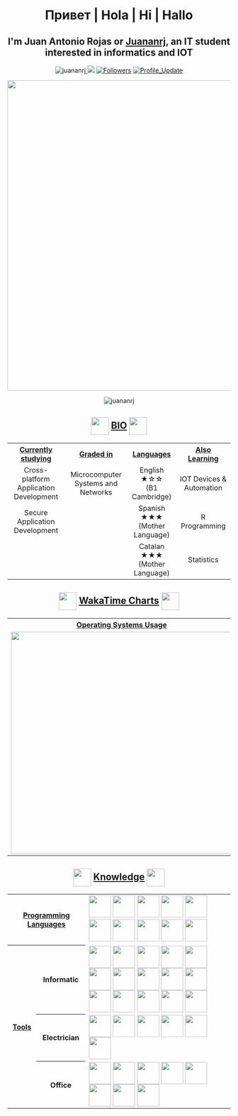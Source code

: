 <h1 align="center">Привет | Hola | Hi | Hallo</h1>

<h2 align="center">
I'm Juan Antonio Rojas or <a href="https://github.com/juananrj" target="_blank">Juananrj</a>, an IT student interested in informatics and IOT
</h2>

<p align="center">
<img src="https://komarev.com/ghpvc/?username=juananrj" alt="juananrj"/><a href="https://github.com/juananrj/juananrj/pulse" alt="Activity">
<img src="https://img.shields.io/github/commit-activity/m/juananrj/juananrj"/></a>
<a href="https://github.com/juananrj?tab=followers"><img alt="Followers" src="https://img.shields.io/github/followers/juananrj?color=4C1&logo=github"></a>
<a href="https://github.com/juananrj/juananrj" target="_blank"><img alt="Profile_Update" src="https://img.shields.io/github/last-commit/juananrj/juananrj?label=Profile%20update&style=fflat-square"></a>
    <p align="center">
        <img src="http://www.100pies.net/Gifs/Webmasters/Banners/Banner-14.gif" width="700" >
    </p>
</p>

<p align="center">
<img src="https://github-readme-stats.vercel.app/api?username=juananrj&show_icons=true&theme=yeblu" alt="juananrj"/>
</p>


<h2 align="center">
<img src="https://img.icons8.com/nolan/64/1A6DFF/C822FF/book.png" width="40" style="vertical-align:middle">
    <span><ins>BIO</ins></span>
<img src="https://img.icons8.com/nolan/64/1A6DFF/C822FF/book.png" width="40" style="vertical-align:middle">
</h2>

<table>
    <tr>
        <th align="center"><ins>Currently studying</ins></th>
        <th align="center"><ins>Graded in</ins></th>
        <th align="center"><ins>Languages</ins></th>
        <th align="center"><ins>Also Learning</ins></th>    
    </tr>
    <tr>
        <tr>
            <td align="center">Cross-platform Application Development</td>
            <td align="center">Microcomputer Systems and Networks</td>
            <td align="center">English ★☆☆ <br/> (B1 Cambridge)</td>
            <td align="center">IOT Devices & Automation</td>
        </tr>
        <tr>
            <td align="center">Secure Application Development</td>
            <td align="center"></td>
            <td align="center">Spanish ★★★ <br/> (Mother Language)</td>
            <td align="center">R Programming</td>
        </tr>
        <tr>
            <td align="center"></td>
            <td align="center"></td>
            <td align="center">Catalan ★★★ <br/> (Mother Language)</td>
            <td align="center">Statistics</td>
        </tr>
    </tr>
</table>

<h2 align="center">
<img src="https://img.icons8.com/nolan/64/1A6DFF/C822FF/statistics.png" width="40" style="vertical-align:middle">
    <span><ins>WakaTime Charts</ins></span>
<img src="https://img.icons8.com/nolan/64/1A6DFF/C822FF/statistics.png" width="40" style="vertical-align:middle">
</h2>

<table>
    <tr>
        <th align="center"><ins>Operating Systems Usage</ins></th>
        <th align="center"><ins>Programming Languages Usage</ins></th>
    </tr>
    <tr>
        <td>
            <img src="https://wakatime.com/share/@juananrj/af3e6290-b6d5-41ec-ac7b-26badca936c3.svg" width="500">
        </td>
        <td>
            <img src="https://wakatime.com/share/@juananrj/a18436d3-9347-4309-a342-3e5f3fef689c.svg" width="500">
        </td>
    </tr>
</table>

<h2 align="center">
<img src="https://img.icons8.com/nolan/64/1A6DFF/C822FF/saving-book.png" width="40" style="vertical-align:middle">
    <span><ins>Knowledge</ins></span>
<img src="https://img.icons8.com/nolan/64/1A6DFF/C822FF/saving-book.png" width="40" style="vertical-align:middle">
</h2>

<table>
    <tr>
        <th align="center" colspan="2"><ins>Programming Languages</ins></th>
        <td>
<img src="https://img.icons8.com/nolan/64/python.png" width="50">
            <img src="https://img.icons8.com/nolan/64/javascript.png" width="50">
<img src="https://img.icons8.com/nolan/64/java-coffee-cup-logo.png" width="50">
<img src="https://img.icons8.com/color/48/null/c-sharp-logo-2.png" width="50">
<img src="https://img.icons8.com/nolan/64/console.png" width="50">
<img src="https://img.icons8.com/nolan/64/1A6DFF/C822FF/xml.png" width="50">
<img src="https://imgs.search.brave.com/1qP014C-OOh5TsasdNl24XAAsGMA1q3UgA2bNtNwIUU/rs:fit:1200:1200:1/g:ce/aHR0cHM6Ly9jZG4u/ZnJlZWJpZXN1cHBs/eS5jb20vbG9nb3Mv/bGFyZ2UvMngvanNv/bi1sb2dvLXBuZy10/cmFuc3BhcmVudC5w/bmc" width="50">
<img src="https://img.icons8.com/nolan/64/1A6DFF/C822FF/markdown.png" width="50">
<img src="https://img.icons8.com/nolan/64/1A6DFF/C822FF/php.png" width="50">
<img src="https://imgs.search.brave.com/A5bpgzXvQD-GQTQHt85HwC9SOYkh-Vi5H1zBLWjy0Ew/rs:fit:512:512:1/g:ce/aHR0cHM6Ly9jZG4u/aWNvbi1pY29ucy5j/b20vaWNvbnMyLzIx/MDcvUE5HLzUxMi9m/aWxlX3R5cGVfbGln/aHRfeWFtbF9pY29u/XzEzMDQyMS5wbmc" width="50">
        </td>
    </tr>
    <tr>
        <th align="center" rowspan="3"><ins>Tools</ins></th>
        <th>Informatic</th>
        <td>
            <img style="vertical-align:middle" src="https://img.icons8.com/nolan/64/gitlab.png" width="50">
            <img style="vertical-align:middle" src="https://img.icons8.com/nolan/64/visual-studio-code-2019.png" width="50">
            <img style="vertical-align:middle" src="https://img.icons8.com/nolan/64/unity.png" width="50">
            <img style="vertical-align:middle" src="https://img.icons8.com/nolan/64/git.png" width="50">
            <img style="vertical-align:middle"src="https://img.icons8.com/color/48/null/intellij-idea.png" width="50">
            <img style="vertical-align:middle" src="https://imgs.search.brave.com/JeSeJawC8YF9VmB6q3ES9l3UIJ374lj8-wAaNEDZpBs/rs:fit:512:512:1/g:ce/aHR0cHM6Ly9jZG4u/aWNvbi1pY29ucy5j/b20vaWNvbnMyLzE1/MDgvUE5HLzUxMi9t/b2RlbGlvXzEwMzgx/MS5wbmc" width="50">
            <img style="vertical-align:middle" src="https://imgs.search.brave.com/ePxobQIpxQRORw5pl-WlRtTJqjUrre6LFUCpBIGk4WU/rs:fit:512:512:1/g:ce/aHR0cDovL2ljb25z/Lmljb25hcmNoaXZl/LmNvbS9pY29ucy9h/bGVjaXZlL2ZsYXR3/b2tlbi81MTIvQXBw/cy1EaWEtaWNvbi5w/bmc" width="50">
            <img style="vertical-align:middle" src="https://imgs.search.brave.com/FF_OhyeOcFyDutioSlqItPaxLICYHOiPTZyEwJ3HhNM/rs:fit:512:512:1/g:ce/aHR0cHM6Ly93d3cu/c2Vla2ljb24uY29t/L2ZyZWUtaWNvbi1k/b3dubG9hZC90YWln/YS1pY29uXzEucG5n" width="50">
            <img style="vertical-align:middle" src="https://imgs.search.brave.com/ZwTXB3USvUh2GFoM5mJwwgbIhSDuZAuKXEJilgClBcE/rs:fit:320:234:1/g:ce/aHR0cHM6Ly8xLmJw/LmJsb2dzcG90LmNv/bS8tN1dSYXh0WjBK/RDgvWUJ2c3ZuY0Rf/cEkvQUFBQUFBQUFB/TTAvMmdXa1hSaHot/b28tZXB4M1pEUlE1/ZG8yZTNKb3djck93/Q0xjQkdBc1lIUS93/MzIwLWgyMzQvSUNf/MTcwNjIxLTAzNDUz/Ny5wbmc" width="50">
            <img style="vertical-align:middle" src="https://img.icons8.com/nolan/64/github.png" width="50">
            <img style="vertical-align:middle" src="https://img.icons8.com/nolan/64/wordpress.png" width="50">
            <img style="vertical-align:middle" src="https://imgs.search.brave.com/7dmnR0uIAa9QOA4tCq8DRCAwogU4zHITP5RJrrb69OE/rs:fit:512:512:1/g:ce/aHR0cHM6Ly9jZG4y/Lmljb25maW5kZXIu/Y29tL2RhdGEvaWNv/bnMvcGFjazEtYmFj/by1mbHVycnktaWNv/bnMtc3R5bGUvNTEy/L1hBTVBQLnBuZw" width="50">
            <img style="vertical-align:middle" src="https://img.icons8.com/nolan/64/1A6DFF/C822FF/docker.png" width="50">
            <img style="vertical-align:middle" src="https://img.icons8.com/nolan/64/1A6DFF/C822FF/arduino.png" width="50">
            <img style="vertical-align:middle" src="https://img.icons8.com/nolan/64/1A6DFF/C822FF/virtualbox.png" width="50">
        </td>
    </tr>
    <tr>
        <th>Electrician</th>
        <td>
            <img style="vertical-align:middle" src="https://img.icons8.com/nolan/64/autocad.png" width="50">
            <img style="vertical-align:middle" src="https://imgs.search.brave.com/rJicaIFUwiXXMNB1KJCqFwWnx8cW4VN7W1Xhf_XDzto/rs:fit:256:256:1/g:ce/aHR0cHM6Ly9pMS53/cC5jb20vZG93bmxv/YWRseWlyLmNvbS93/cC1jb250ZW50L3Vw/bG9hZHMvMjAyMS8w/My9USUEtUG9ydGFs/LTE2LnBuZz9maXQ9/MjU2JTJDMjU2JnNz/bD0x" width="50">
            <img style="vertical-align:middle" src="https://imgs.search.brave.com/mtUSVSy76Hgn8mwaNPLglFHIEH0j_suAdLSauyBRruY/rs:fit:1200:1200:1/g:ce/aHR0cHM6Ly93d3cu/YXN0dXJlc2VsZWMu/Y29tL3VkZWNvbnRy/b2xfZGF0b3MvRmls/ZU1hbmFnZXIvRXBs/YW4tbG9nby5zdmcu/cG5n" width="50">
            <img style="vertical-align:middle" src="https://imgs.search.brave.com/kWXoJ9baVDEHWsku1W5bAvVralxetsJa0GjKDYfcRXc/rs:fit:605:601:1/g:ce/aHR0cHM6Ly9tYXRl/cmlhbC5hZGxpbmt0/ZWNoLmNvbS9lbi9V/cGxvYWQvRGF0YV9B/Y3F1aXNpdGlvbl9E/QVFfU29mdHdhcmVf/VXRpbGl0eTE5MDcw/OTAxMDUzMzkxMTQz/L2xhYnZpZXctaWNv/bi5wbmc" width="50">
            <img style="vertical-align:middle" src="https://imgs.search.brave.com/JlKQJnNOulMGKXNWZZPZu5UDd7ZaQpeJtP2-0oKvmGQ/rs:fit:384:384:1/g:ce/aHR0cDovL2JlbmF6/aXphLWluZ2VuaWVy/aWUuY29tL3dwLWNv/bnRlbnQvdXBsb2Fk/cy8yMDE5LzExL0RJ/QUx1eC1ldm8tbG9n/by1BcHAtQ29weXJp/Z2h0LURJQUwucG5n" width="50">
            <img style="vertical-align:middle" src="https://img.icons8.com/nolan/64/1A6DFF/C822FF/autodesk-revit.png" width="50">
        </td>
    </tr>
    <tr>
        <th>Office</th>
        <td>
            <img style="vertical-align:middle" src="https://img.icons8.com/fluency/48/null/libre-office-draw.png" width="50">
            <img style="vertical-align:middle" src="https://img.icons8.com/fluency/48/null/libre-office-calc.png" width="50">
            <img style="vertical-align:middle" src="https://img.icons8.com/fluency/48/null/libre-office-base.png" width="50">
            <img style="vertical-align:middle" src="https://img.icons8.com/fluency/48/null/libre-office-impress.png" width="50">
            <img style="vertical-align:middle" src="https://img.icons8.com/fluency/48/null/libre-office-writer.png" width="50">
            <img style="vertical-align:middle" src="https://img.icons8.com/color/48/null/microsoft-office-2019.png" width="50">
            <img style="vertical-align:middle" src="https://img.icons8.com/nolan/64/google-drive.png" width="50">
            <img style="vertical-align:middle" src="https://img.icons8.com/nolan/64/gimp.png" width="50">
        </td>
    </tr>
</table>
